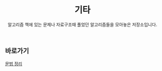 <div align = "center">

# 기타

알고리즘 책에 있는 문제나 자료구조때 풀었던 알고리즘들을 모아놓은 저장소입니다.

</div> <br>

## 바로가기
[문법 정리](https://github.com/strawy12/Algorithm/blob/main/%EA%B8%B0%ED%83%80/Tip_README.md)
